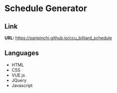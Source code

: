 <h1>Schedule Generator</h1>

<h2>Link</h2>
<span><strong>URL: </strong></span>
<a href="https://panpinchi.github.io/ccu_billiard_schedule">
    https://panpinchi.github.io/ccu_billiard_schedule
</a>

<h2>Languages</h2>
<ul>
    <li> HTML
    <li> CSS
    <li> VUE.js
    <li> JQuery
    <li> Javascript
</ul>